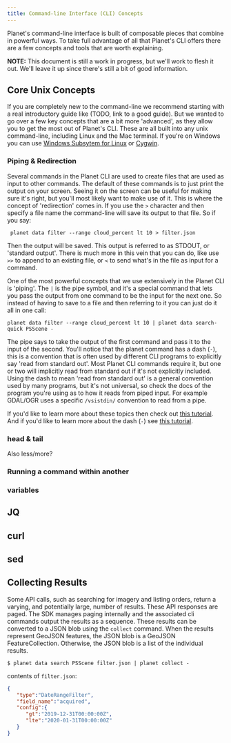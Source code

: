 ```yaml
---
title: Command-line Interface (CLI) Concepts
---
```


Planet's command-line interface is built of composable pieces that combine in powerful ways.
To take full advantage of all that Planet's CLI offers there are a few concepts and tools
that are worth explaining. 

**NOTE:** This document is still a work in progress, but we'll work to flesh it out. We'll
leave it up since there's still a bit of good information.

## Core Unix Concepts

If you are completely new to the command-line we recommend starting with a real introductory
guide like (TODO, link to a good guide). But we wanted to go over a few key concepts that 
are a bit more 'advanced', as they allow you to get the most out of Planet's CLI. These are
all built into any unix command-line, including Linux and the Mac terminal. If you're on 
Windows you can use [Windows Subsytem for Linux](https://docs.microsoft.com/en-us/windows/wsl/about)
or [Cygwin](https://www.cygwin.com/).

### Piping & Redirection

Several commands in the Planet CLI are used to create files that are used as input to 
other commands. The default of these commands is to just print the output on your screen.
Seeing it on the screen can be useful for making sure it's right, but you'll most likely
want to make use of it. This is where the concept of 'redirection' comes in. If you use the 
`>` character and then specify a file name the command-line will save its output to that file.
So if you say:

```
 planet data filter --range cloud_percent lt 10 > filter.json
```

Then the output will be saved. This output is referred to as STDOUT, or 'standard output'. 
There is much more in this vein that you can do, like use `>>` to append to an existing
file, or `<` to send what's in the file as input for a command. 

One of the most powerful concepts that we use extensively in the Planet CLI is 'piping'. 
The `|` is the pipe symbol, and it's a special command that lets you pass the output from
one command to be the input for the next one. So instead of having to save to a file and
then referring to it you can just do it all in one call:

```
planet data filter --range cloud_percent lt 10 | planet data search-quick PSScene -
```

The pipe says to take the output of the first command and pass it to the input of 
the second. You'll notice that the planet command has a dash (`-`), this is a convention
that is often used by different CLI programs to explicitly say 'read from
standard out'. Most Planet CLI commands require it, but one or two will implicitly
read from standard out if it's not explicitly included. Using the dash to mean
'read from standard out' is a general convention used by many programs, but it's 
not universal, so check the docs of the program you're using as to how it reads 
from piped input. For example GDAL/OGR uses a specific `/vsistdin/` convention to 
read from a pipe.

If you'd like to learn more about these topics then check out 
[this tutorial](https://ryanstutorials.net/linuxtutorial/piping.php). And if you'd
like to learn more about the dash (`-`) see 
[this tutorial](https://www.baeldung.com/linux/dash-in-command-line-parameters).


### head & tail

Also less/more?

### Running a command within another

### variables

## JQ

## curl

## sed

## Collecting Results

Some API calls, such as searching for imagery and listing orders, return a
varying, and potentially large, number of results. These API responses are
paged. The SDK manages paging internally and the associated cli commands
output the results as a sequence. These results can be converted to a JSON blob
using the `collect` command. When the results
represent GeoJSON features, the JSON blob is a GeoJSON FeatureCollection.
Otherwise, the JSON blob is a list of the individual results.

```console
$ planet data search PSScene filter.json | planet collect -
```

contents of `filter.json`:

```json
{
   "type":"DateRangeFilter",
   "field_name":"acquired",
   "config":{
      "gt":"2019-12-31T00:00:00Z",
      "lte":"2020-01-31T00:00:00Z"
   }
}
```



